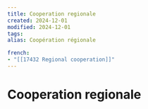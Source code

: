 ```yaml
---
title: Cooperation regionale
created: 2024-12-01
modified: 2024-12-01
tags: 
alias: Coopération régionale

french:
- "[[17432 Regional cooperation]]"
---
```

# Cooperation regionale
